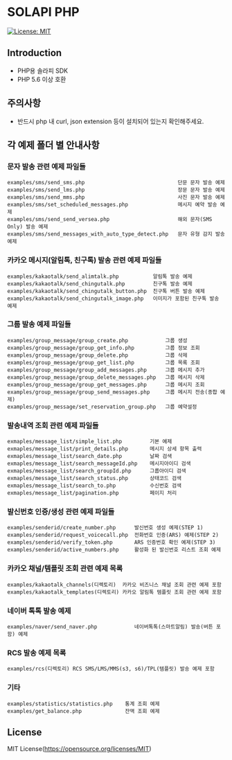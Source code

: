 # SOLAPI PHP

[![License: MIT](https://img.shields.io/badge/License-MIT-yellow.svg)](https://opensource.org/licenses/MIT)

## Introduction

- PHP용 솔라피 SDK
- PHP 5.6 이상 호환

## 주의사항

- 반드시 php 내 curl, json extension 등이 설치되어 있는지 확인해주세요.

## 각 예제 폴더 별 안내사항

### 문자 발송 관련 예제 파일들

```
examples/sms/send_sms.php                              단문 문자 발송 예제
examples/sms/send_lms.php                              장문 문자 발송 예제
examples/sms/send_mms.php                              사진 문자 발송 예제
examples/sms/set_scheduled_messages.php                메시지 예약 발송 예제
examples/sms/send_send_versea.php                      해외 문자(SMS Only) 발송 예제
examples/sms/send_messages_with_auto_type_detect.php   문자 유형 감지 발송 예제  
```

### 카카오 메시지(알림톡, 친구톡) 발송 관련 예제 파일들

```
examples/kakaotalk/send_alimtalk.php           알림톡 발송 예제
examples/kakaotalk/send_chingutalk.php         친구톡 발송 예제
examples/kakaotalk/send_chingutalk_button.php  친구톡 버튼 발송 예제
examples/kakaotalk/send_chingutalk_image.php   이미지가 포함된 친구톡 발송 예제
```

### 그룹 발송 예제 파일들

```
examples/group_message/group_create.php            그룹 생성
examples/group_message/group_get_info.php          그룹 정보 조회
examples/group_message/group_delete.php            그룹 삭제
examples/group_message/group_get_list.php          그룹 목록 조회
examples/group_message/group_add_messages.php      그룹 메시지 추가
examples/group_message/group_delete_messages.php   그룹 메시지 삭제
examples/group_message/group_get_messages.php      그룹 메시지 조회
examples/group_message/group_send_messages.php     그룹 메시지 전송(종합 예제)
examples/group_message/set_reservation_group.php   그룹 예약설정
```

### 발송내역 조회 관련 예제 파일들

```
exmaples/message_list/simple_list.php         기본 예제
exmaples/message_list/print_details.php       메시지 상세 항목 출력
exmaples/message_list/search_date.php         날짜 검색
exmaples/message_list/search_messageId.php    메시지아이디 검색
exmaples/message_list/search_groupId.php      그룹아이디 검색
exmaples/message_list/search_status.php       상태코드 검색
exmaples/message_list/search_to.php           수신번호 검색
exmaples/message_list/pagination.php          페이지 처리
```

### 발신번호 인증/생성 관련 예제 파일들

```
examples/senderid/create_number.php      발신번호 생성 예제(STEP 1)
examples/senderid/request_voicecall.php  전화번호 인증(ARS) 예제(STEP 2)
examples/senderid/verify_token.php       ARS 인증번호 확인 예제(STEP 3)
examples/senderid/active_numbers.php     활성화 된 발신번호 리스트 조회 예제
```

### 카카오 채널/템플릿 조회 관련 예제 목록

```
examples/kakaotalk_channels(디렉토리)  카카오 비즈니스 채널 조회 관련 예제 포함
examples/kakaotalk_templates(디렉토리) 카카오 알림톡 템플릿 조회 관련 예제 포함
```

### 네이버 톡톡 발송 예제

```
examples/naver/send_naver.php            네이버톡톡(스마트알림) 발송(버튼 포함) 예제
````

### RCS 발송 예제 목록

```
examples/rcs(디렉토리) RCS SMS/LMS/MMS(s3, s6)/TPL(템플릿) 발송 예제 포함
```

### 기타

```
examples/statistics/statistics.php    통계 조회 예제
examples/get_balance.php              잔액 조회 예제
```

## License

MIT License(https://opensource.org/licenses/MIT)



